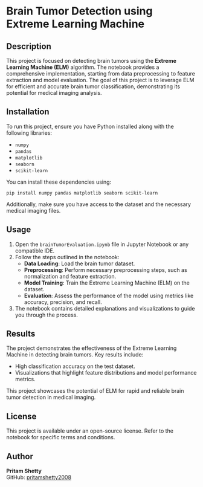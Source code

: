 <h1>Brain Tumor Detection using Extreme Learning Machine</h1>
    </header>
    <main>
        <section id="description">
            <h2>Description</h2>
            <p>
                This project is focused on detecting brain tumors using the <strong>Extreme Learning Machine (ELM)</strong> algorithm. The notebook provides a comprehensive implementation, starting from data preprocessing to feature extraction and model evaluation. The goal of this project is to leverage ELM for efficient and accurate brain tumor classification, demonstrating its potential for medical imaging analysis.
            </p>
        </section>
<section id="installation">
            <h2>Installation</h2>
            <p>To run this project, ensure you have Python installed along with the following libraries:</p>
            <ul>
                <li><code>numpy</code></li>
                <li><code>pandas</code></li>
                <li><code>matplotlib</code></li>
                <li><code>seaborn</code></li>
                <li><code>scikit-learn</code></li>
            </ul>
            <p>You can install these dependencies using:</p>
            <pre><code>pip install numpy pandas matplotlib seaborn scikit-learn</code></pre>
            <p>Additionally, make sure you have access to the dataset and the necessary medical imaging files.</p>
        </section>

  <section id="usage">
            <h2>Usage</h2>
            <ol>
                <li>Open the <code>brainTumorEvaluation.ipynb</code> file in Jupyter Notebook or any compatible IDE.</li>
                <li>Follow the steps outlined in the notebook:
                    <ul>
                        <li><strong>Data Loading</strong>: Load the brain tumor dataset.</li>
                        <li><strong>Preprocessing</strong>: Perform necessary preprocessing steps, such as normalization and feature extraction.</li>
                        <li><strong>Model Training</strong>: Train the Extreme Learning Machine (ELM) on the dataset.</li>
                        <li><strong>Evaluation</strong>: Assess the performance of the model using metrics like accuracy, precision, and recall.</li>
                    </ul>
                </li>
                <li>The notebook contains detailed explanations and visualizations to guide you through the process.</li>
            </ol>
        </section>

  <section id="results">
            <h2>Results</h2>
            <p>
                The project demonstrates the effectiveness of the Extreme Learning Machine in detecting brain tumors. Key results include:
            </p>
            <ul>
                <li>High classification accuracy on the test dataset.</li>
                <li>Visualizations that highlight feature distributions and model performance metrics.</li>
            </ul>
            <p>
                This project showcases the potential of ELM for rapid and reliable brain tumor detection in medical imaging.
            </p>
        </section>

  <section id="license">
      <h2>License</h2>
      <p>This project is available under an open-source license. Refer to the notebook for specific terms and conditions.</p>
  </section>

  <section id="author">
      <h2>Author</h2>
      <p>
          <strong>Pritam Shetty</strong><br>
          GitHub: <a href="https://github.com/pritamshetty2008" target="_blank">pritamshetty2008</a>
      </p>
  </section>

